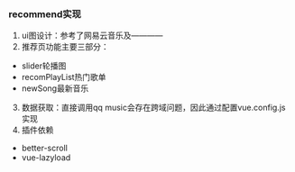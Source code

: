 ### recommend实现
1. ui图设计：参考了网易云音乐及————
2. 推荐页功能主要三部分：
  - slider轮播图
  - recomPlayList热门歌单
  - newSong最新音乐
3. 数据获取：直接调用qq music会存在跨域问题，因此通过配置vue.config.js实现
4. 插件依赖
  - better-scroll
  - vue-lazyload

